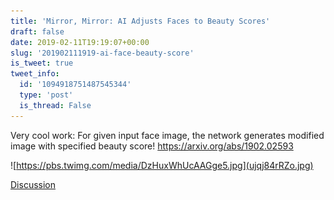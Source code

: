 ```yaml
---
title: 'Mirror, Mirror: AI Adjusts Faces to Beauty Scores'
draft: false
date: 2019-02-11T19:19:07+00:00
slug: '201902111919-ai-face-beauty-score'
is_tweet: true
tweet_info:
  id: '1094918751487545344'
  type: 'post'
  is_thread: False
---
```




Very cool work: For given input face image, the network generates modified image with specified beauty score!
<https://arxiv.org/abs/1902.02593> 

![https://pbs.twimg.com/media/DzHuxWhUcAAGge5.jpg](ujqj84rRZo.jpg)

[Discussion](https://x.com/sytelus/status/1094918751487545344)
